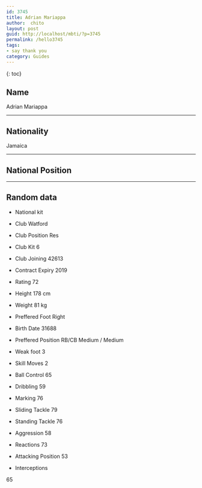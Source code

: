 ```yaml
---
id: 3745
title: Adrian Mariappa
author:  chito 
layout: post
guid: http://localhost/mbti/?p=3745
permalink: /hello3745
tags:
- say thank you
category: Guides
---
```



{: toc}


## Name  
Adrian Mariappa 

* * *

## Nationality  
Jamaica 

* * *

## National Position 

* * *

## Random data 

  * National kit 
  * Club 
Watford 

  * Club Position 
Res 

  * Club Kit 
6 

  * Club Joining 
42613 

  * Contract Expiry 
2019 

  * Rating 
72 

  * Height 
178 cm 

  * Weight 
81 kg 

  * Preffered Foot 
Right 

  * Birth Date 
31688 

  * Preffered Position 
RB/CB Medium / Medium 

  * Weak foot 
3 

  * Skill Moves 
2 

  * Ball Control 
65 

  * Dribbling 
59 

  * Marking 
76 

  * Sliding Tackle 
79 

  * Standing Tackle 
76 

  * Aggression 
58 

  * Reactions 
73 

  * Attacking Position 
53 

  * Interceptions 

65</ul>